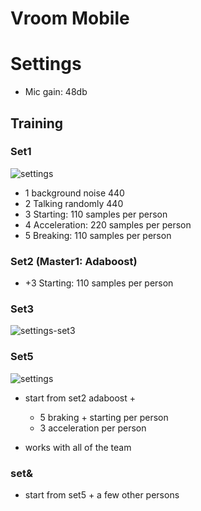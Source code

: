 # Vroom Mobile



# Settings

* Mic gain: 48db

  



## Training

### Set1

![settings](/Users/lutz/Projects/vrooomMobile/settings-set1+2.png)

* 1 background noise 440
* 2 Talking randomly 440
* 3 Starting: 110 samples per person
* 4 Acceleration: 220 samples per person
* 5 Breaking: 110 samples per person

### Set2 (Master1: Adaboost)

* +3 Starting: 110 samples per person

### Set3

![settings-set3](/Users/lutz/Projects/vrooomMobile/settings-set3.png)



### Set5

![settings](/Users/lutz/Projects/vrooomMobile/settings-set1+2.png)



* start from set2 adaboost +

  * 5 braking + starting per person
  * 3 acceleration per person

* works with all of the team

  

### set&

* start from set5 + a few other persons